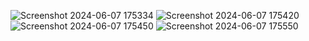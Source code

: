 ![Screenshot 2024-06-07 175334](https://github.com/Skyy-Banerjee/gym-app-react-typescript/assets/51888502/abd7624f-f0be-4af6-a8d3-a8a9ca42b1a4)
![Screenshot 2024-06-07 175420](https://github.com/Skyy-Banerjee/gym-app-react-typescript/assets/51888502/fb0b1781-299e-46cd-a7fc-89e2be02c5c1)
![Screenshot 2024-06-07 175450](https://github.com/Skyy-Banerjee/gym-app-react-typescript/assets/51888502/cb39442d-1f00-49e8-8af2-c0db6641ca6d)
![Screenshot 2024-06-07 175550](https://github.com/Skyy-Banerjee/gym-app-react-typescript/assets/51888502/fe6bafa5-8f64-4a75-a1c9-8451a4430d5d)
